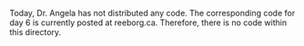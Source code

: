 
Today, Dr. Angela has not distributed any code. The corresponding code for day 6 is currently posted at reeborg.ca. Therefore, there is no code within this directory.